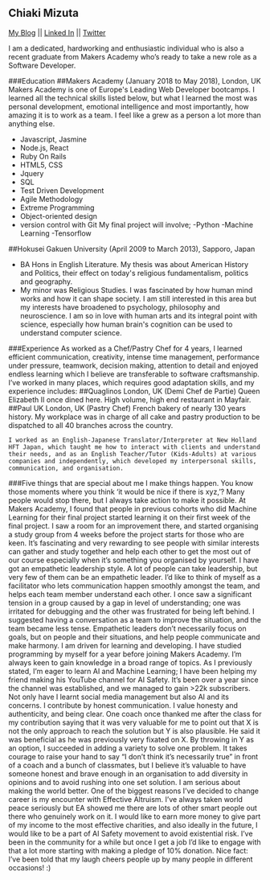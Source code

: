 ## Chiaki Mizuta

<a href="https://chiakimizuta.wordpress.com/">My Blog</a> || <a href="https://www.linkedin.com/in/chiakimz">Linked In</a> || <a href="https://twitter.com/jackie7cm">Twitter</a>

  I am a dedicated, hardworking and enthusiastic individual who is also a recent graduate from Makers Academy who’s ready to take a new role as a Software Developer. 

###Education
##Makers Academy (January 2018 to May 2018), London, UK
    Makers Academy is one of Europe's Leading Web Developer bootcamps. I learned all the technical skills listed below, but what I learned the most was personal development, emotional intelligence and most importantly, how amazing it is to work as a team. I feel like a grew as a person a lot more than anything else.
- Javascript, Jasmine
- Node.js, React
- Ruby On Rails
- HTML5, CSS 
- Jquery 
- SQL 
- Test Driven Development 
- Agile Methodology
- Extreme Programming 
- Object-oriented design 
- version control with Git
My final project will involve;
-Python
-Machine Learning
-Tensorflow

##Hokusei Gakuen University (April 2009 to March 2013), Sapporo, Japan
- BA Hons in English Literature. My thesis was about American History and Politics, their effect on today's religious fundamentalism, politics and geography.
- My minor was Religious Studies. I was fascinated by how human mind works and how it can shape society. I am still interested in this area but my interests have broadened to psychology, philosophy and neuroscience. I am so in love with human arts and its integral point with science, especially how human brain's cognition can be used to understand computer science. 

###Experience
    As worked as a Chef/Pastry Chef for 4 years, I learned efficient communication, creativity, intense time management, performance under pressure, teamwork, decision making, attention to detail and enjoyed endless learning which I believe are transferable to software craftsmanship. 
I’ve worked in many places, which requires good adaptation skills, and my experience includes:
##Quaglinos London, UK  (Demi Chef de Partie)
    Queen Elizabeth II once dined here. High volume, high end restaurant in Mayfair. 
##Paul UK  London, UK  (Pastry Chef)
    French bakery of nearly 130 years history. My workplace was in charge of all cake and pastry production to be dispatched to all 40 branches across the country. 
  
    I worked as an English-Japanese Translator/Interpreter at New Holland HFT Japan, which taught me how to interact with clients and understand their needs, and as an English Teacher/Tutor (Kids-Adults) at various companies and independently, which developed my interpersonal skills, communication, and organisation.

###Five things that are special about me
I make things happen.
	You know those moments where you think ‘it would be nice if there is xyz,’? Many people would stop there, but I always take action to make it possible. At Makers Academy, I found that people in previous cohorts who did Machine Learning for their final project started learning it on their first week of the final project. I saw a room for an improvement there, and started organising a study group from 4 weeks before the project starts for those who are keen. It’s fascinating and very rewarding to see people with similar interests can gather and study together and help each other to get the most out of our course especially when it’s something you organised by yourself.
I have got an empathetic leadership style.
	A lot of people can take leadership, but very few of them can be an empathetic leader. I’d like to think of myself as a facilitator who lets communication happen smoothly amongst the team, and helps each team member understand each other. I once saw a significant tension in a group caused by a gap in level of understanding; one was irritated for debugging and the other was frustrated for being left behind. I suggested having a conversation as a team to improve the situation, and the team became less tense. Empathetic leaders don’t necessarily focus on goals, but on people and their situations, and help people communicate and make harmony.
I am driven for learning and developing.
	I have studied programming by myself for a year before joining Makers Academy. I’m always keen to gain knowledge in a broad range of topics.  As I previously stated, I’m eager to learn AI and Machine Learning; I have been helping my friend making his YouTube channel for AI Safety. It’s been over a year since the channel was established, and we managed to gain >22k subscribers. Not only have I learnt social media management but also AI and its concerns.
I contribute by honest communication.
	I value honesty and authenticity, and being clear. One coach once thanked me after the class for my contribution saying that it was very valuable for me to point out that X is not the only approach to reach the solution but Y is also plausible. He said it was beneficial as he was previously very fixated on X. By throwing in Y as an option, I succeeded in adding a variety to solve one problem. It takes courage to raise your hand to say “I don’t think it’s necessarily true” in front of a coach and a bunch of classmates, but I believe it’s valuable to have someone honest and brave enough in an organisation to add diversity in opinions and to avoid rushing into one set solution.
I am serious about making the world better. 
	One of the biggest reasons I’ve decided to change career is my encounter with Effective Altruism. I’ve always taken world peace seriously but EA showed me there are lots of other smart people out there who genuinely work on it. I would like to earn more money to give part of my income to the most effective charities, and also ideally in the future, I would like to be a part of AI Safety movement to avoid existential risk. I’ve been in the community for a while but once I get a job I’d like to engage with that  a lot more starting with making a pledge of 10% donation.
 Nice fact: I’ve been told that my laugh cheers people up by many people in different occasions! :)
